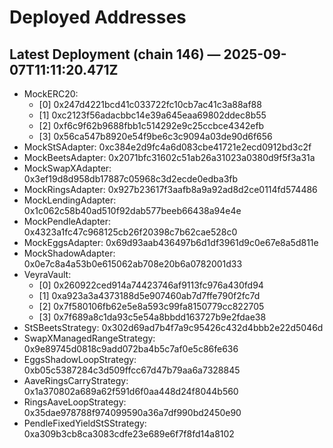 # Deployed Addresses

## Latest Deployment (chain 146) — 2025-09-07T11:11:20.471Z
- MockERC20:
  - [0] 0x247d4221bcd41c033722fc10cb7ac41c3a88af88
  - [1] 0xc2123f56adacbbc14e39a645eaa69802ddec8b55
  - [2] 0xf6c9f62b9688fbb1c514292e9c25ccbce4342efb
  - [3] 0x56ca547b8920e54f9be6c3c9094a03de90d6f656
- MockStSAdapter: 0xc384e2d9fc4a6d083cbe41721e2ecd0912bd3c2f
- MockBeetsAdapter: 0x2071bfc31602c51ab26a31023a0380d9f5f3a31a
- MockSwapXAdapter: 0x3ef19d8d958db17887c05968c3d2ecde0edba3fb
- MockRingsAdapter: 0x927b23617f3aafb8a9a92ad8d2ce0114fd574486
- MockLendingAdapter: 0x1c062c58b40ad510f92dab577beeb66438a94e4e
- MockPendleAdapter: 0x4323a1fc47c968125cb26f20398c7b62cae528c0
- MockEggsAdapter: 0x69d93aab436497b6d1df3961d9c0e67e8a5d811e
- MockShadowAdapter: 0x0e7c8a4a53b0e615062ab708e20b6a0782001d33
- VeyraVault:
  - [0] 0x260922ced914a74423746af9113fc976a430fd94
  - [1] 0xa923a3a4373188d5e907460ab7d7ffe790f2fc7d
  - [2] 0x7f580106fb62e5e8a593c99fa8150779cc822705
  - [3] 0x7f689a8c1da93c5e54a8bbdd163727b9e2fdae38
- StSBeetsStrategy: 0x302d69ad7b4f7a9c95426c432d4bbb2e22d5046d
- SwapXManagedRangeStrategy: 0x9e89745d0818c9add072ba4b5c7af0e5c86fe636
- EggsShadowLoopStrategy: 0xb05c5387284c3d509ffcc67d47b79aa6a7328845
- AaveRingsCarryStrategy: 0x1a370802a689a62f591d6f0aa448d24f8044b560
- RingsAaveLoopStrategy: 0x35dae978788f974099590a36a7df990bd2450e90
- PendleFixedYieldStSStrategy: 0xa309b3cb8ca3083cdfe23e689e6f7f8fd14a8102
